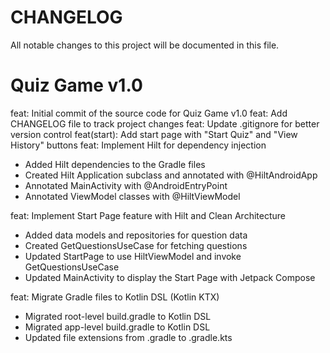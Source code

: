 # CHANGELOG

All notable changes to this project will be documented in this file.

# Quiz Game v1.0

feat: Initial commit of the source code for Quiz Game v1.0
feat: Add CHANGELOG file to track project changes
feat: Update .gitignore for better version control
feat(start): Add start page with "Start Quiz" and "View History" buttons
feat: Implement Hilt for dependency injection

- Added Hilt dependencies to the Gradle files
- Created Hilt Application subclass and annotated with @HiltAndroidApp
- Annotated MainActivity with @AndroidEntryPoint
- Annotated ViewModel classes with @HiltViewModel

feat: Implement Start Page feature with Hilt and Clean Architecture

- Added data models and repositories for question data
- Created GetQuestionsUseCase for fetching questions
- Updated StartPage to use HiltViewModel and invoke GetQuestionsUseCase
- Updated MainActivity to display the Start Page with Jetpack Compose

feat: Migrate Gradle files to Kotlin DSL (Kotlin KTX)

- Migrated root-level build.gradle to Kotlin DSL
- Migrated app-level build.gradle to Kotlin DSL
- Updated file extensions from .gradle to .gradle.kts
